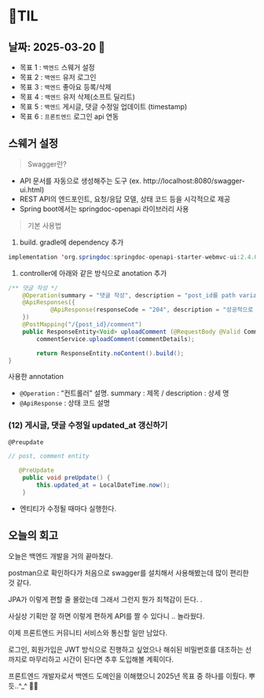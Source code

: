 # 🧾TIL
## 날짜: 2025-03-20 🤺

- 목표 1 : `백엔드` 스웨거 설정
- 목표 2 : `백엔드` 유저 로그인
- 목표 3 : `백엔드` 좋아요 등록/삭제
- 목표 4 : `백엔드` 유저 삭제(소프트 딜리트)
- 목표 5 : `백엔드` 게시글, 댓글 수정일 업데이트 (timestamp)
- 목표 6 : `프론트엔드` 로그인 api 연동

## 스웨거 설정

> Swagger란?
> 
- API 문서를 자동으로 생성해주는 도구 (ex. http://localhost:8080/swagger-ui.html)
- REST API의 엔드포인트, 요청/응답 모델, 상태 코드 등을 시각적으로 제공
- Spring boot에서는 springdoc-openapi 라이브러리 사용

> 기본 사용법
> 
1. build. gradle에 dependency 추가

```java
implementation 'org.springdoc:springdoc-openapi-starter-webmvc-ui:2.4.0’
```

1. controller에 아래와 같은 방식으로 anotation 추가

```java
/** 댓글 작성 */
    @Operation(summary = "댓글 작성", description = "post_id를 path variable로 입력 받아 댓글을 작성합니다. 정상 작성시 204코드를 반환합니다. ")
    @ApiResponses({
            @ApiResponse(responseCode = "204", description = "성공적으로 삭제됨 (No Content)")
    })
    @PostMapping("/{post_id}/comment")
    public ResponseEntity<Void> uploadComment (@RequestBody @Valid CommentRequestDto.uploadComment commentDetails) {
        commentService.uploadComment(commentDetails);

        return ResponseEntity.noContent().build();
}
```

사용한 annotation

- `@Operation` : “컨트롤러” 설명. summary : 제목  / description : 상세 명
- `@ApiResponse` : 상태 코드 설명

### (12) 게시글, 댓글 수정일 updated_at 갱신하기

`@Preupdate` 

```java
// post, comment entity   
   
   @PreUpdate
    public void preUpdate() {
        this.updated_at = LocalDateTime.now();
    }
```

- 엔티티가 수정될 때마다 실행한다.

## 오늘의 회고
오늘은 백엔드 개발을 거의 끝마쳤다.

postman으로 확인하다가 처음으로 swagger를 설치해서 사용해봤는데 많이 편리한 것 같다.

JPA가 이렇게 편할 줄 몰랐는데 그래서 그런지 뭔가 죄책감이 든다. .

사실상 기획만 잘 하면 이렇게 편하게 API를 짤 수 있다니 .. 놀라웠다.

이제 프론트엔드 커뮤니티 서비스와 통신할 일만 남았다.

로그인, 회원가입은 JWT 방식으로 진행하고 싶었으나 해쉬된 비밀번호를 대조하는 선까지로 마무리하고 시간이 된다면 추후 도입해볼 계획이다.

프론트엔드 개발자로서 백엔드 도메인을 이해했으니 2025년 목표 중 하나를 이뤘다. 뿌듯..^_^ 😵‍💫